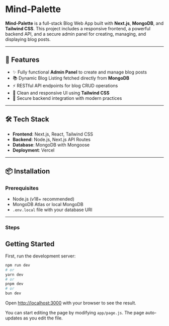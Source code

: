 # Mind-Palette

**Mind-Palette** is a full-stack Blog Web App built with **Next.js**, **MongoDB**, and **Tailwind CSS**. This project includes a responsive frontend, a powerful backend API, and a secure admin panel for creating, managing, and displaying blog posts.

---

## 🚀 Features

- ✨ Fully functional **Admin Panel** to create and manage blog posts  
- 📚 Dynamic Blog Listing fetched directly from **MongoDB**  
- ⚡ RESTful API endpoints for blog CRUD operations  
- 🎨 Clean and responsive UI using **Tailwind CSS**  
- 🔐 Secure backend integration with modern practices  

---
## 🛠 Tech Stack

- **Frontend**: Next.js, React, Tailwind CSS  
- **Backend**: Node.js, Next.js API Routes  
- **Database**: MongoDB with Mongoose  
- **Deployment**: Vercel

---

## 📦 Installation

### Prerequisites

- Node.js (v18+ recommended)
- MongoDB Atlas or local MongoDB
- `.env.local` file with your database URI

---
### Steps

## Getting Started

First, run the development server:

```bash
npm run dev
# or
yarn dev
# or
pnpm dev
# or
bun dev
```

Open [http://localhost:3000](http://localhost:3000) with your browser to see the result.

You can start editing the page by modifying `app/page.js`. The page auto-updates as you edit the file.
